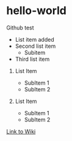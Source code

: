 # hello-world
Github test

- List item added
- Second list item
  - Subitem
- Third list item


1. List Item
    - SubItem 1
    - SubItem 2
    
2. List Item
    - SubItem 1
    - SubItem 2


[Link to Wiki](https://github.com/ma-laforge/hello-world/wiki)
